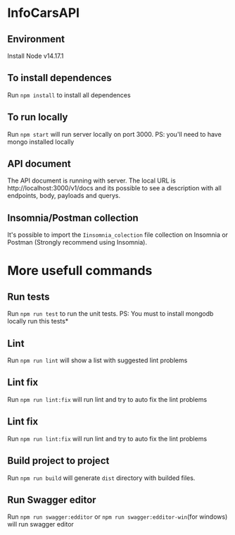 # InfoCarsAPI
## Environment

Install Node v14.17.1

## To install dependences

Run `npm install` to install all dependences

## To run locally

Run `npm start` will run server locally on port 3000. 
PS: you'll need to have mongo installed locally 

## API document

The API document is running with server. The local URL is http://localhost:3000/v1/docs and its possible to see a description with all endpoints, body, payloads and querys.

## Insomnia/Postman collection

It's possible to import the `Iinsomnia_colection` file collection on Insomnia or Postman (Strongly recommend using Insomnia).


# More usefull commands

## Run tests

Run `npm run test` to run the unit tests. PS: You must to install mongodb locally run this tests*
## Lint

Run `npm run lint` will show a list with suggested lint problems

## Lint fix

Run `npm run lint:fix` will run lint and try to auto fix the lint problems

## Lint fix

Run `npm run lint:fix` will run lint and try to auto fix the lint problems

## Build project to project

Run `npm run build` will generate `dist` directory with builded files.

## Run Swagger editor 

Run `npm run swagger:edditor` or `npm run swagger:edditor-win`(for windows) will run swagger editor

